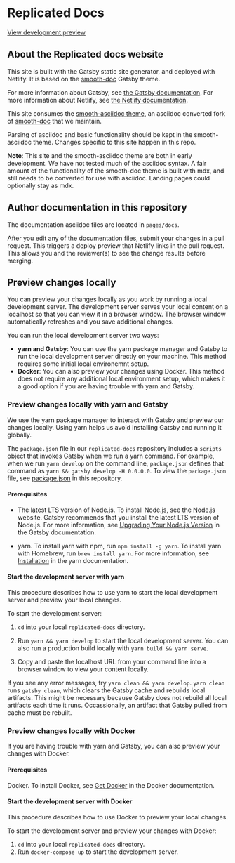 # Replicated Docs
[View development preview](https://replicated-docs.netlify.app)

## About the Replicated docs website

This site is built with the Gatsby static site generator, and deployed with Netlify. It is based on the [smooth-doc](https://github.com/gregberge/smooth-doc/) Gatsby theme.

For more information about Gatsby, see [the Gatsby documentation](https://www.gatsbyjs.com/docs/).
For more information about Netlify, see [the Netlify documentation](https://docs.netlify.com/).

This site consumes the [smooth-asciidoc theme](https://github.com/replicatedhq/smooth-asciidoc), an
asciidoc converted fork of [smooth-doc](https://github.com/gregberge/smooth-doc/) that we maintain.

Parsing of asciidoc and basic functionality should be kept in the smooth-asciidoc theme.
Changes specific to this site happen in this repo.

**Note**: This site and the smooth-asciidoc theme
are both in early development. We have not tested much of the asciidoc syntax. A
fair amount of the functionality of the smooth-doc theme is built with mdx, and
still needs to be converted for use with asciidoc. Landing pages could optionally stay as mdx.

## Author documentation in this repository

The documentation asciidoc files are located in `pages/docs`.

After you edit any of the documentation files, submit your changes in a pull
request. This triggers a deploy preview that Netlify links in the pull request.
This allows you and the reviewer(s) to see the change results before merging.

## Preview changes locally

You can preview your changes locally as you work by running a local development server. The development server serves your local content on a localhost so that you can view it in a browser window. The browser window automatically refreshes and you save additional changes.

You can run the local development server two ways:

* **yarn and Gatsby**: You can use the yarn package manager and Gatsby to run the local development server directly on your machine. This method requires some initial local environemnt setup.
* **Docker**: You can also preview your changes using Docker. This method does not require any additional local environment setup, which makes it a good option if you are having trouble with yarn and Gatsby.

### Preview changes locally with yarn and Gatsby

We use the yarn package manager to interact with Gatsby and preview our changes locally. Using yarn helps us avoid installing Gatsby and running it globally.

The `package.json` file in our `replicated-docs` repository includes a `scripts` object that invokes Gatsby when we run a yarn command. For example, when we run `yarn develop` on the command line, `package.json` defines that command as `yarn && gatsby develop -H 0.0.0.0`. To view the `package.json` file, see [package.json](https://github.com/replicatedhq/replicated-docs/blob/main/package.json) in this repository.

#### Prerequisites

* The latest LTS version of Node.js. To install Node.js, see the [Node.js](https://nodejs.org/en/) website. Gatsby recommends that you install the latest LTS version of Node.js. For more information, see [Upgrading Your Node.js Version](https://www.gatsbyjs.com/docs/upgrading-node-js/#:~:text=Many%20of%20Gatsby's%20dependencies%20are,14%20at%20time%20of%20writing) in the Gatsby documentation.

* yarn. To install yarn with npm, run `npm install -g yarn`. To install yarn with Homebrew, run `brew install yarn`. For more information, see [Installation](https://classic.yarnpkg.com/lang/en/docs/install/#mac-stable) in the yarn documentation.

#### Start the development server with yarn

This procedure describes how to use yarn to start the local development server and preview your local changes.

To start the development server:

1. `cd` into your local `replicated-docs` directory. 

2. Run `yarn && yarn develop` to start the local development server. You can also run a production build locally with `yarn build && yarn serve`.

3. Copy and paste the localhost URL from your command line into a browser window to view your content locally.

If you see any error messages, try `yarn clean && yarn develop`. `yarn clean` runs `gatsby clean`, which clears the Gatsby cache and rebuilds local artifacts. This might be necessary because Gatsby does not rebuild all local artifacts each time it runs. Occassionally, an artifact that Gatsby pulled from cache must be rebuilt.

### Preview changes locally with Docker

If you are having trouble with yarn and Gatsby, you can also preview your changes with Docker. 

#### Prerequisites

Docker. To install Docker, see [Get Docker](https://docs.docker.com/get-docker/) in the Docker documentation.

#### Start the development server with Docker

This procedure describes how to use Docker to preview your local changes.

To start the development server and preview your changes with Docker:

1. `cd` into your local `replicated-docs` directory. 
2. Run `docker-compose up` to start the development server.
